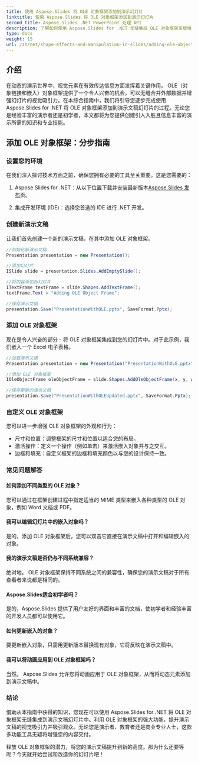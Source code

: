 ```yaml
---
title: 使用 Aspose.Slides 将 OLE 对象框架添加到演示幻灯片
linktitle: 使用 Aspose.Slides 将 OLE 对象框架添加到演示幻灯片
second_title: Aspose.Slides .NET PowerPoint 处理 API
description: 了解如何使用 Aspose.Slides for .NET 无缝集成 OLE 对象框架来增强演示文稿幻灯片。将您的演示文稿提升到一个新的水平。
type: docs
weight: 15
url: /zh/net/shape-effects-and-manipulation-in-slides/adding-ole-object-frames/
---
```


## 介绍

在动态的演示世界中，视觉元素在有效传达信息方面发挥着关键作用。 OLE（对象链接和嵌入）对象框架提供了一个令人兴奋的机会，可以无缝合并外部数据并增强幻灯片的视觉吸引力。在本综合指南中，我们将引导您逐步完成使用 Aspose.Slides for .NET 将 OLE 对象框架添加到演示文稿幻灯片的过程。无论您是经验丰富的演示者还是初学者，本文都将为您提供创建引人入胜且信息丰富的演示所需的知识和专业技能。

## 添加 OLE 对象框架：分步指南

### 设置您的环境

在我们深入探讨技术方面之前，确保您拥有必要的工具至关重要。这是您需要的：

1.  Aspose.Slides for .NET：从以下位置下载并安装最新版本[Aspose.Slides 发布](https://releases.aspose.com/slides/net/)页。

2. 集成开发环境 (IDE)：选择您首选的 IDE 进行 .NET 开发。

### 创建新演示文稿

让我们首先创建一个新的演示文稿，在其中添加 OLE 对象框架。

```csharp
//初始化新演示文稿
Presentation presentation = new Presentation();

//添加幻灯片
ISlide slide = presentation.Slides.AddEmptySlide();

//将内容添加到幻灯片
ITextFrame textFrame = slide.Shapes.AddTextFrame();
textFrame.Text = "Adding OLE Object Frame";

//保存演示文稿
presentation.Save("PresentationWithOLE.pptx", SaveFormat.Pptx);
```

### 添加 OLE 对象框架

现在是令人兴奋的部分 - 将 OLE 对象框架集成到您的幻灯片中。对于此示例，我们嵌入一个 Excel 电子表格。

```csharp
//加载演示文稿
Presentation presentation = new Presentation("PresentationWithOLE.pptx");

//添加 OLE 对象框架
IOleObjectFrame oleObjectFrame = slide.Shapes.AddOleObjectFrame(x, y, width, height, "application/vnd.openxmlformats-officedocument.spreadsheetml.sheet", stream);

//保存更新的演示文稿
presentation.Save("PresentationWithOLEUpdated.pptx", SaveFormat.Pptx);
```

### 自定义 OLE 对象框架

您可以进一步增强 OLE 对象框架的外观和行为：

- 尺寸和位置：调整框架的尺寸和位置以适合您的布局。
- 激活操作：定义一个操作（例如单击）来激活嵌入对象并与之交互。
- 边框和填充：自定义框架的边框和填充颜色以与您的设计保持一致。

### 常见问题解答

#### 如何添加不同类型的 OLE 对象？

您可以通过在框架创建过程中指定适当的 MIME 类型来嵌入各种类型的 OLE 对象，例如 Word 文档或 PDF。

#### 我可以编辑幻灯片中的嵌入对象吗？

是的，添加 OLE 对象框架后，您可以双击它直接在演示文稿中打开和编辑嵌入的对象。

#### 我的演示文稿是否仍与不同系统兼容？

绝对地。 OLE 对象框架保持不同系统之间的兼容性，确保您的演示文稿对于所有查看者来说都是相同的。

#### Aspose.Slides适合初学者吗？

是的，Aspose.Slides 提供了用户友好的界面和丰富的文档，使初学者和经验丰富的开发人员都可以使用它。

#### 如何更新嵌入的对象？

要更新嵌入对象，只需用更新版本替换现有对象，它将反映在演示文稿中。

#### 我可以将动画应用到 OLE 对象框架吗？

当然。 Aspose.Slides 允许您将动画应用于 OLE 对象框架，从而将动态元素添加到演示文稿中。

### 结论

借助从本指南中获得的知识，您现在可以使用 Aspose.Slides for .NET 将 OLE 对象框架无缝集成到演示文稿幻灯片中。利用 OLE 对象框架的强大功能，提升演示文稿的视觉吸引力并吸引观众。无论您是演示者、教育者还是商业专业人士，这款多功能工具无疑将增强您的内容交付。

释放 OLE 对象框架的潜力，将您的演示文稿提升到新的高度。那为什么还要等呢？今天就开始尝试和改造你的幻灯片吧！